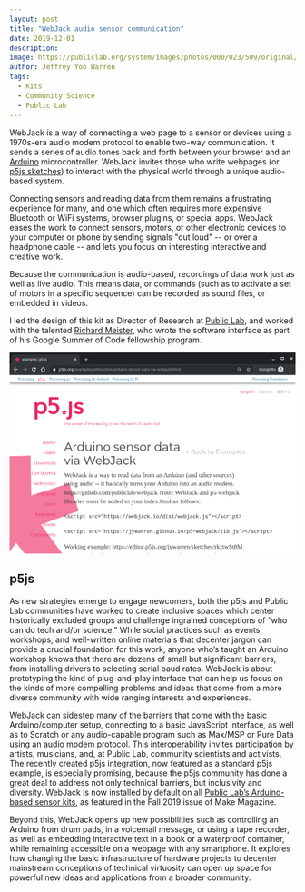 ```yaml
---
layout: post
title: "WebJack audio sensor communication"
date: 2019-12-01
description: 
image: https://publiclab.org/system/images/photos/000/023/509/original/IMG_20180207_135242.jpg
author: Jeffrey Yoo Warren
tags: 
  - Kits
  - Community Science
  - Public Lab
---
```


WebJack is a way of connecting a web page to a sensor or devices using a 1970s-era audio modem protocol to enable two-way communication. It sends a series of audio tones back and forth between your browser and an [Arduino](https://arduino.cc) microcontroller. WebJack invites those who write webpages (or [p5js sketches](https://p5js.org)) to interact with the physical world through a unique audio-based system.

Connecting sensors and reading data from them remains a frustrating experience for many, and one which often requires more expensive Bluetooth or WiFi systems, browser plugins, or special apps. WebJack eases the work to connect sensors, motors, or other electronic devices to your computer or phone by sending signals "out loud" -- or over a headphone cable -- and lets you focus on interesting interactive and creative work. 

Because the communication is audio-based, recordings of data work just as well as live audio. This means data, or commands (such as to activate a set of motors in a specific sequence) can be recorded as sound files, or embedded in videos. 

I led the design of this kit as Director of Research at [Public Lab](https://publiclab.org/), and worked with the talented [Richard Meister](https://github.com/rmeister), who wrote the software interface as part of his Google Summer of Code fellowship program.

![an example sketch on p5js.org showing how to use WebJack](/assets/images/webjack-p5js.png)

## p5js

As new strategies emerge to engage newcomers, both the p5js and Public Lab communities have worked to create inclusive spaces which center historically excluded groups and challenge ingrained conceptions of “who can do tech and/or science.” While social practices such as events, workshops, and well-written online materials that decenter jargon can provide a crucial foundation for this work, anyone who’s taught an Arduino workshop knows that there are dozens of small but significant barriers, from installing drivers to selecting serial baud rates. WebJack is about prototyping the kind of plug-and-play interface that can help us focus on the kinds of more compelling problems and ideas that come from a more diverse community with wide ranging interests and experiences.

WebJack can sidestep many of the barriers that come with the basic Arduino/computer setup, connecting to a basic JavaScript interface, as well as to Scratch or any audio-capable program such as Max/MSP or Pure Data using an audio modem protocol. This interoperability invites participation by artists, musicians, and, at Public Lab, community scientists and activists. The recently created p5js integration, now featured as a standard p5js example, is especially promising, because the p5js community has done a great deal to address not only technical barriers, but inclusivity and diversity. WebJack is now installed by default on all [Public Lab’s Arduino-based sensor kits](https://publiclab.org/tag/arduino), as featured in the Fall 2019 issue of Make Magazine. 

Beyond this, WebJack opens up new possibilities such as controlling an Arduino from drum pads, in a voicemail message, or using a tape recorder, as well as embedding interactive text in a book or a waterproof container, while remaining accessible on a webpage with any smartphone. It explores how changing the basic infrastructure of hardware projects to decenter mainstream conceptions of technical virtuosity can open up space for powerful new ideas and applications from a broader community. 


